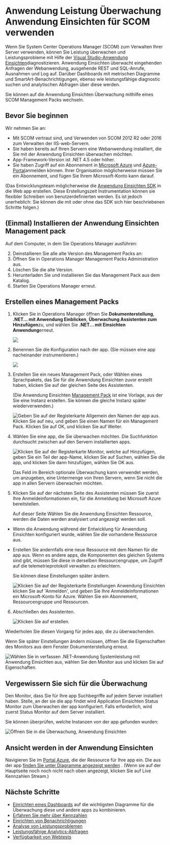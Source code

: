 <properties 
    pageTitle="SCOM Integration in Anwendung Einsichten | Microsoft Azure" 
    description="Wenn Sie einen Benutzer SCOM befinden, überwachen Sie der Leistung und diagnostizieren Sie Probleme bei der Anwendung Einsichten. Umfassende Dashboards, smart-Benachrichtigungen, leistungsfähige Diagnosetools und Analysis-Abfragen." 
    services="application-insights" 
    documentationCenter=""
    authors="alancameronwills" 
    manager="douge"/>

<tags 
    ms.service="application-insights" 
    ms.workload="tbd" 
    ms.tgt_pltfrm="ibiza" 
    ms.devlang="na" 
    ms.topic="article" 
    ms.date="08/12/2016" 
    ms.author="awills"/>
 
# <a name="application-performance-monitoring-using-application-insights-for-scom"></a>Anwendung Leistung Überwachung Anwendung Einsichten für SCOM verwenden

Wenn Sie System Center Operations Manager (SCOM) zum Verwalten Ihrer Server verwenden, können Sie Leistung überwachen und Leistungsprobleme mit Hilfe der [Visual Studio-Anwendung Einsichten](app-insights-asp-net.md)diagnostizieren. Anwendung Einsichten überwacht eingehenden Anfragen der Webanwendung, ausgehende REST und SQL-Anrufe, Ausnahmen und Log auf. Darüber Dashboards mit metrischen Diagramme und SmartArt-Benachrichtigungen, ebenso wie leistungsfähige diagnostic suchen und analytischen Abfragen über diese werden. 

Sie können auf die Anwendung Einsichten Überwachung mithilfe eines SCOM Management Packs wechseln.

## <a name="before-you-start"></a>Bevor Sie beginnen

Wir nehmen Sie an:

* Mit SCOM vertraut sind, und Verwenden von SCOM 2012 R2 oder 2016 zum Verwalten der IIS-web-Servern.
* Sie haben bereits auf Ihren Servern eine Webanwendung installiert, die Sie mit der Anwendung Einsichten überwachen möchten.
* App-Framework-Version ist .NET 4.5 oder höher.
* Sie haben Zugriff auf ein Abonnement in [Microsoft Azure](https://azure.com) und [Azure-Portal](https://portal.azure.com)anmelden können. Ihrer Organisation möglicherweise müssen Sie ein Abonnement, und fügen Sie Ihrem Microsoft-Konto kann darauf.

(Das Entwicklungsteam möglicherweise die [Anwendung Einsichten SDK](app-insights-asp-net.md) in die Web app erstellen. Diese Erstellungszeit Instrumentation können sie flexibler Schreiben von benutzerdefinierten werden. Es ist jedoch unerheblich: Sie können die mit oder ohne das SDK sich hier beschriebenen Schritte folgen.)

## <a name="one-time-install-application-insights-management-pack"></a>(Einmal) Installieren der Anwendung Einsichten Management pack

Auf dem Computer, in dem Sie Operations Manager ausführen:

2. Deinstallieren Sie alle alte Version des Management Packs an:
 1. Öffnen Sie in Operations Manager Management Packs Administration aus. 
 2. Löschen Sie die alte Version.
1. Herunterladen Sie und installieren Sie das Management Pack aus dem Katalog.
2. Starten Sie Operations Manager erneut.


## <a name="create-a-management-pack"></a>Erstellen eines Management Packs

1. Klicken Sie in Operations Manager öffnen Sie **Dokumenterstellung**, **.NET... mit Anwendung Einblicken**, **Überwachung Assistenten zum Hinzufügen**zu, und wählen Sie **.NET... mit Einsichten Anwendung**erneut.

    ![](./media/app-insights-scom/020.png)

2. Benennen Sie die Konfiguration nach der app. (Sie müssen eine app nacheinander instrumentieren.)
    
    ![](./media/app-insights-scom/030.png)

3. Erstellen Sie ein neues Management Pack, oder Wählen eines Sprachpakets, das Sie für die Anwendung Einsichten zuvor erstellt haben, klicken Sie auf der gleichen Seite des Assistenten.

     (Die Anwendung Einsichten [Management Pack](https://technet.microsoft.com/library/cc974491.aspx) ist eine Vorlage, aus der Sie eine Instanz erstellen. Sie können die gleiche Instanz später wiederverwenden.)


    ![Geben Sie auf der Registerkarte Allgemein den Namen der app aus. Klicken Sie auf neu, und geben Sie einen Namen für ein Management Pack. Klicken Sie auf OK, und klicken Sie auf Weiter.](./media/app-insights-scom/040.png)

4. Wählen Sie eine app, die Sie überwachen möchten. Die Suchfunktion durchsucht zwischen auf den Servern installierten apps.

    ![Klicken Sie auf der Registerkarte Monitor, welche auf Hinzufügen, geben Sie ein Teil der app-Name, klicken Sie auf Suchen, wählen Sie die app, und klicken Sie dann hinzufügen, wählen Sie OK aus.](./media/app-insights-scom/050.png)

    Das Feld im Bereich optionale Überwachung kann verwendet werden, um anzugeben, eine Untermenge von Ihren Servern, wenn Sie nicht die app in allen Servern überwachen möchten.

5. Klicken Sie auf der nächsten Seite des Assistenten müssen Sie zuerst Ihre Anmeldeinformationen ein, für die Anmeldung bei Microsoft Azure bereitstellen.

    Auf dieser Seite Wählen Sie die Anwendung Einsichten Ressource, werden die Daten werden analysiert und angezeigt werden soll. 

 * Wenn die Anwendung während der Entwicklung für Anwendung Einsichten konfiguriert wurde, wählen Sie die vorhandene Ressource aus.
 * Erstellen Sie andernfalls eine neue Ressource mit dem Namen für die app aus. Wenn es andere apps, die Komponenten des gleichen Systems sind gibt, müssen Sie diese in derselben Ressourcengruppe, um Zugriff auf die telemetrieprotokoll verwalten zu erleichtern.

    Sie können diese Einstellungen später ändern.

    ![Klicken Sie auf der Registerkarte Einstellungen Anwendung Einsichten klicken Sie auf 'Anmelden', und geben Sie Ihre Anmeldeinformationen ein Microsoft-Konto für Azure. Wählen Sie ein Abonnement, Ressourcengruppe und Ressourcen.](./media/app-insights-scom/060.png)

6. Abschließen des Assistenten.

    ![Klicken Sie auf erstellen.](./media/app-insights-scom/070.png)
    
Wiederholen Sie diesen Vorgang für jedes app, die zu überwachenden.

Wenn Sie später Einstellungen ändern müssen, öffnen Sie die Eigenschaften des Monitors aus dem Fenster Dokumenterstellung erneut.

![Wählen Sie in verfassen .NET-Anwendung Systemleistung mit Anwendung Einsichten aus, wählen Sie den Monitor aus und klicken Sie auf Eigenschaften.](./media/app-insights-scom/080.png)

## <a name="verify-monitoring"></a>Vergewissern Sie sich für die Überwachung

Den Monitor, dass Sie für Ihre app Suchbegriffe auf jedem Server installiert haben. Stelle, an der sie die app findet wird Application Einsichten Status Monitor zum Überwachen der app konfiguriert. Falls erforderlich, wird zuerst Status Monitor auf dem Server installiert.

Sie können überprüfen, welche Instanzen von der app gefunden wurden:

![Öffnen Sie in die Überwachung, Anwendung Einsichten](./media/app-insights-scom/100.png)


## <a name="view-telemetry-in-application-insights"></a>Ansicht werden in der Anwendung Einsichten

Navigieren Sie im [Portal Azure](https://portal.azure.com), die der Ressource für Ihre app ein. Die aus der app [finden Sie unter Diagramme angezeigt werden](app-insights-dashboards.md) . (Wenn sie auf der Hauptseite noch noch nicht nach oben angezeigt, klicken Sie auf Live Kennzahlen Stream.)


## <a name="next-steps"></a>Nächste Schritte

* [Einrichten eines Dashboards](app-insights-dashboards.md) auf die wichtigsten Diagramme für die Überwachung diese und andere apps zu kombinieren.
* [Erfahren Sie mehr über Kennzahlen](app-insights-metrics-explorer.md)
* [Einrichten von Benachrichtigungen](app-insights-alerts.md)
* [Analyse von Leistungsproblemen](app-insights-detect-triage-diagnose.md)
* [Leistungsfähige Analytics-Abfragen](app-insights-analytics.md)
* [Verfügbarkeit von Webtests](app-insights-monitor-web-app-availability.md)
